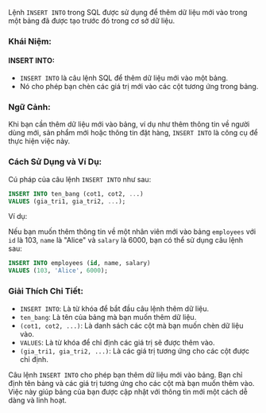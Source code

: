 Lệnh `INSERT INTO` trong SQL được sử dụng để thêm dữ liệu mới vào trong một bảng đã được tạo trước đó trong cơ sở dữ liệu.

### Khái Niệm:

#### INSERT INTO:

- `INSERT INTO` là câu lệnh SQL để thêm dữ liệu mới vào một bảng.
- Nó cho phép bạn chèn các giá trị mới vào các cột tương ứng trong bảng.

### Ngữ Cảnh:

Khi bạn cần thêm dữ liệu mới vào bảng, ví dụ như thêm thông tin về người dùng mới, sản phẩm mới hoặc thông tin đặt hàng, `INSERT INTO` là công cụ để thực hiện việc này.

### Cách Sử Dụng và Ví Dụ:

Cú pháp của câu lệnh `INSERT INTO` như sau:

```sql
INSERT INTO ten_bang (cot1, cot2, ...)
VALUES (gia_tri1, gia_tri2, ...);
```

Ví dụ:

Nếu bạn muốn thêm thông tin về một nhân viên mới vào bảng `employees` với `id` là 103, `name` là "Alice" và `salary` là 6000, bạn có thể sử dụng câu lệnh sau:

```sql
INSERT INTO employees (id, name, salary)
VALUES (103, 'Alice', 6000);
```

### Giải Thích Chi Tiết:

- `INSERT INTO`: Là từ khóa để bắt đầu câu lệnh thêm dữ liệu.
- `ten_bang`: Là tên của bảng mà bạn muốn thêm dữ liệu.
- `(cot1, cot2, ...)`: Là danh sách các cột mà bạn muốn chèn dữ liệu vào.
- `VALUES`: Là từ khóa để chỉ định các giá trị sẽ được thêm vào.
- `(gia_tri1, gia_tri2, ...)`: Là các giá trị tương ứng cho các cột được chỉ định.

Câu lệnh `INSERT INTO` cho phép bạn thêm dữ liệu mới vào bảng. Bạn chỉ định tên bảng và các giá trị tương ứng cho các cột mà bạn muốn thêm vào. Việc này giúp bảng của bạn được cập nhật với thông tin mới một cách dễ dàng và linh hoạt.
